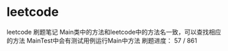 # leetcode
leetcode 刷题笔记
Main类中的方法和leetcode中的方法名一致，可以查找相应的方法
MainTest中会有测试用例运行Main中方法
刷题进度：
57 / 861